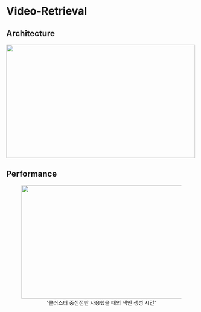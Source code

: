 # Video-Retrieval

## Architecture
<img src="https://github.com/user-attachments/assets/ece04502-930a-4fdb-821a-736dbf3707df" width="500" height="300">

## Performance
<figure style="display: block; text-align: center;">
  <img src="https://github.com/user-attachments/assets/e5734510-f995-47e5-893b-7e378b318a79" width="500" height="300">
  <figcaption style="display: block;">'클러스터 중심점만 사용했을 때의 색인 생성 시간'</figcaption>
</figure>
